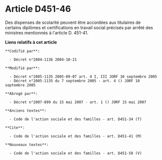 # Article D451-46

Des dispenses de scolarité peuvent être accordées aux titulaires de certains diplômes et certifications en travail social
précisés par arrêté des ministres mentionnés à l'article D. 451-41.

**Liens relatifs à cet article**

	**Codifié par**:

	  - Décret n°2004-1136 2004-10-21

	**Modifié par**:

	  - Décret n°2005-1135 2005-09-07 art. 4 I, III JORF 10 septembre 2005
	  - Décret n°2005-1135 du 7 septembre 2005 - art. 4 () JORF 10 septembre 2005

	**Abrogé par**:

	  - Décret n°2007-899 du 15 mai 2007 - art. 1 () JORF 15 mai 2007

	**Anciens textes**:

	  - Code de l'action sociale et des familles - art. D451-34 (T)

	**Cite**:

	  - Code de l'action sociale et des familles - art. D451-41 (M)

	**Nouveaux textes**:

	  - Code de l'action sociale et des familles - art. D451-58 (V)
